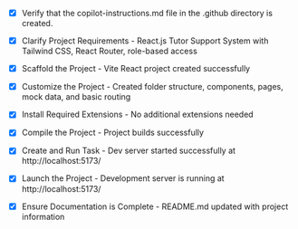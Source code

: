 <!-- Use this file to provide workspace-specific custom instructions to Copilot. For more details, visit https://code.visualstudio.com/docs/copilot/copilot-customization#_use-a-githubcopilotinstructionsmd-file -->
- [x] Verify that the copilot-instructions.md file in the .github directory is created.

- [x] Clarify Project Requirements - React.js Tutor Support System with Tailwind CSS, React Router, role-based access

- [x] Scaffold the Project - Vite React project created successfully

- [x] Customize the Project - Created folder structure, components, pages, mock data, and basic routing

- [x] Install Required Extensions - No additional extensions needed

- [x] Compile the Project - Project builds successfully

- [x] Create and Run Task - Dev server started successfully at http://localhost:5173/

- [x] Launch the Project - Development server is running at http://localhost:5173/

- [x] Ensure Documentation is Complete - README.md updated with project information
